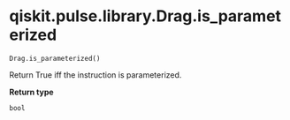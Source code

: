 # qiskit.pulse.library.Drag.is\_parameterized

`Drag.is_parameterized()`

Return True iff the instruction is parameterized.

**Return type**

`bool`
